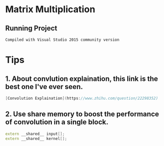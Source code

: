 # Matrix Multiplication

## Running Project
```
Compiled with Visual Studio 2015 community version
```

# Tips
## 1. About convlution explaination, this link is the best one I've ever seen.
```cpp
[Convolution Explaination](https://www.zhihu.com/question/22298352)
```

## 2. Use share memory to boost the performance of convolution in a single block.
```cpp
extern __shared__ input[];
extern __shared__ kernel[];
```